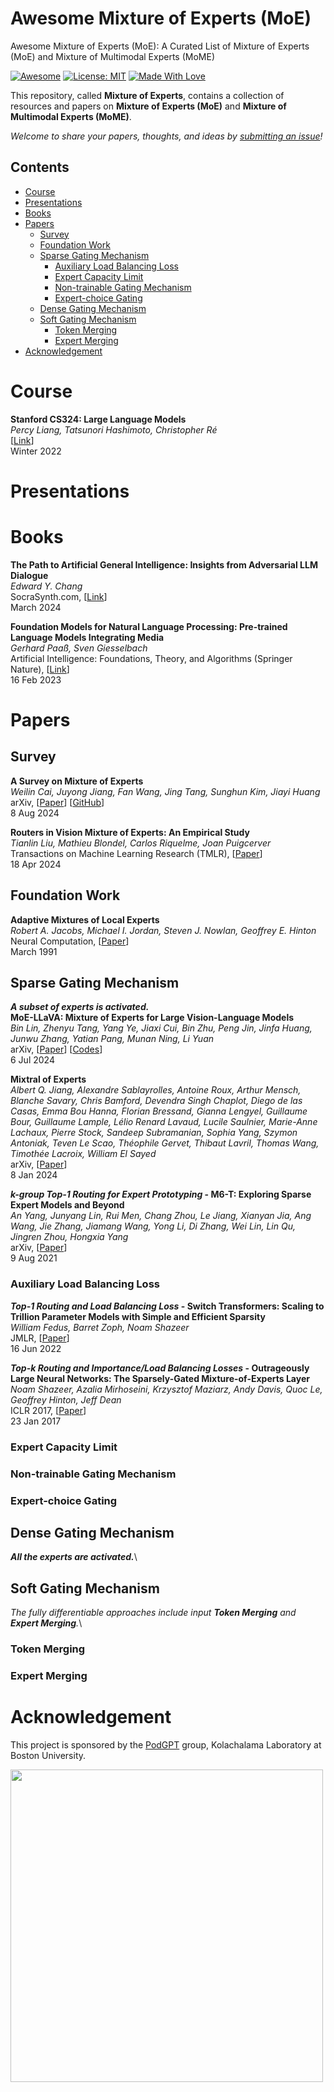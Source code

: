# Awesome Mixture of Experts (MoE)
Awesome Mixture of Experts (MoE): A Curated List of Mixture of Experts (MoE) and Mixture of Multimodal Experts (MoME)

[![Awesome](https://cdn.rawgit.com/sindresorhus/awesome/d7305f38d29fed78fa85652e3a63e154dd8e8829/media/badge.svg)](https://github.com/SuperBruceJia/Awesome-Mixture-of-Experts) 
[![License: MIT](https://img.shields.io/badge/License-MIT-green.svg)](https://opensource.org/licenses/MIT)
[![Made With Love](https://img.shields.io/badge/Made%20With-Love-red.svg)](https://github.com/SuperBruceJia/Awesome-Mixture-of-Experts)

This repository, called **Mixture of Experts**, contains a collection of resources and papers on **Mixture of Experts (MoE)** and **Mixture of Multimodal Experts (MoME)**.

*Welcome to share your papers, thoughts, and ideas by [submitting an issue](https://github.com/SuperBruceJia/Awesome-Mixture-of-Experts/issues/new)!* 

## Contents
- [Course](#Course)
- [Presentations](#Presentations)
- [Books](#Books)
- [Papers](#Papers)
  - [Survey](#Survey)
  - [Foundation Work](#Foundational-Work)
  - [Sparse Gating Mechanism](#Sparse-Gating-Mechanism)
    - [Auxiliary Load Balancing Loss](#Auxiliary-Load-Balancing-Loss)
    - [Expert Capacity Limit](#Expert-Capacity-Limit)
    - [Non-trainable Gating Mechanism](#Non-trainable-Gating-Mechanism)
    - [Expert-choice Gating](#Expert-choice-Gating)
  - [Dense Gating Mechanism](#Dense-Gating-Mechanism)
  - [Soft Gating Mechanism](#Soft-Gating-Mechanism)
    - [Token Merging](#Token-Merging)
    - [Expert Merging](#Expert-Merging)
- [Acknowledgement](#Acknowledgement)

# Course
**Stanford CS324: Large Language Models**\
_Percy Liang, Tatsunori Hashimoto, Christopher Ré_\
[[Link](https://stanford-cs324.github.io/winter2022/lectures/selective-architectures/#mixture-of-experts)]\
Winter 2022

# Presentations

# Books
**The Path to Artificial General Intelligence: Insights from Adversarial LLM Dialogue**\
*Edward Y. Chang*\
SocraSynth.com, [[Link](https://www.amazon.com/dp/1962463303)]\
March 2024

**Foundation Models for Natural Language Processing: Pre-trained Language Models Integrating Media**\
*Gerhard Paaß, Sven Giesselbach*\
Artificial Intelligence: Foundations, Theory, and Algorithms (Springer Nature), [[Link](https://link.springer.com/book/10.1007/978-3-031-23190-2)]\
16 Feb 2023

# Papers
## Survey
**A Survey on Mixture of Experts**\
_Weilin Cai, Juyong Jiang, Fan Wang, Jing Tang, Sunghun Kim, Jiayi Huang_\
arXiv, [[Paper](https://arxiv.org/abs/2407.06204)] [[GitHub](https://github.com/withinmiaov/A-Survey-on-Mixture-of-Experts)]\
8 Aug 2024

**Routers in Vision Mixture of Experts: An Empirical Study**\
_Tianlin Liu, Mathieu Blondel, Carlos Riquelme, Joan Puigcerver_\
Transactions on Machine Learning Research (TMLR), [[Paper](https://arxiv.org/abs/2401.15969)]\
18 Apr 2024

## Foundation Work
**Adaptive Mixtures of Local Experts**\
_Robert A. Jacobs, Michael I. Jordan, Steven J. Nowlan, Geoffrey E. Hinton_\
Neural Computation, [[Paper](https://ieeexplore.ieee.org/abstract/document/6797059)]\
March 1991

## Sparse Gating Mechanism
_**A subset of experts is activated.**_\
**MoE-LLaVA: Mixture of Experts for Large Vision-Language Models**\
_Bin Lin, Zhenyu Tang, Yang Ye, Jiaxi Cui, Bin Zhu, Peng Jin, Jinfa Huang, Junwu Zhang, Yatian Pang, Munan Ning, Li Yuan_\
arXiv, [[Paper](https://arxiv.org/abs/2401.15947)] [[Codes](https://github.com/PKU-YuanGroup/MoE-LLaVA)]\
6 Jul 2024

**Mixtral of Experts**\
_Albert Q. Jiang, Alexandre Sablayrolles, Antoine Roux, Arthur Mensch, Blanche Savary, Chris Bamford, Devendra Singh Chaplot, Diego de las Casas, Emma Bou Hanna, Florian Bressand, Gianna Lengyel, Guillaume Bour, Guillaume Lample, Lélio Renard Lavaud, Lucile Saulnier, Marie-Anne Lachaux, Pierre Stock, Sandeep Subramanian, Sophia Yang, Szymon Antoniak, Teven Le Scao, Théophile Gervet, Thibaut Lavril, Thomas Wang, Timothée Lacroix, William El Sayed_\
arXiv, [[Paper](https://arxiv.org/abs/2401.04088)]\
8 Jan 2024

**_k-group Top-1 Routing for Expert Prototyping_ - M6-T: Exploring Sparse Expert Models and Beyond**\
_An Yang, Junyang Lin, Rui Men, Chang Zhou, Le Jiang, Xianyan Jia, Ang Wang, Jie Zhang, Jiamang Wang, Yong Li, Di Zhang, Wei Lin, Lin Qu, Jingren Zhou, Hongxia Yang_\
arXiv, [[Paper](https://arxiv.org/abs/2105.15082)]\
9 Aug 2021

### Auxiliary Load Balancing Loss
**_Top-1 Routing and Load Balancing Loss_ - Switch Transformers: Scaling to Trillion Parameter Models with Simple and Efficient Sparsity**\
_William Fedus, Barret Zoph, Noam Shazeer_\
JMLR, [[Paper](https://arxiv.org/abs/2101.03961)]\
16 Jun 2022

**_Top-k Routing and Importance/Load Balancing Losses_ - Outrageously Large Neural Networks: The Sparsely-Gated Mixture-of-Experts Layer**\
_Noam Shazeer, Azalia Mirhoseini, Krzysztof Maziarz, Andy Davis, Quoc Le, Geoffrey Hinton, Jeff Dean_\
ICLR 2017, [[Paper](https://arxiv.org/abs/1701.06538)]\
23 Jan 2017

### Expert Capacity Limit

### Non-trainable Gating Mechanism

### Expert-choice Gating

## Dense Gating Mechanism
_**All the experts are activated.**_\

## Soft Gating Mechanism
_The fully differentiable approaches include input **Token Merging** and **Expert Merging**._\

### Token Merging

### Expert Merging

# Acknowledgement
This project is sponsored by the [PodGPT](https://podgpt.org/) group, Kolachalama Laboratory at Boston University.

<a href="https://podgpt.org/"> <img width="500" src="https://github.com/user-attachments/assets/84e28a61-d69b-47d3-a8db-d3605f4562e0"></a>
